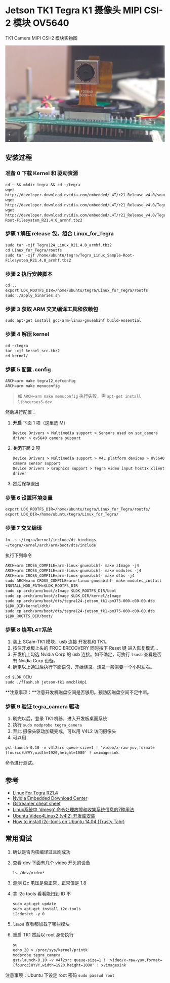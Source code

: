 # Jetson TK1 Tegra K1 摄像头 MIPI CSI-2 模块 OV5640

TK1 Camera MIPI CSI-2 模块实物图

![TK1 Camera MIPI CSI-2 模块实物图](../img/scam-tk1.png)

## 安装过程

### 准备 0 下载 Kernel 和 驱动资源

```shell
cd ~ && mkdir tegra && cd ~/tegra
wget http://developer.download.nvidia.com/embedded/L4T/r21_Release_v4.0/source/kernel_src.tbz2
wget http://developer.download.nvidia.com/embedded/L4T/r21_Release_v4.0/Tegra124_Linux_R21.4.0_armhf.tbz2
wget http://developer.download.nvidia.com/embedded/L4T/r21_Release_v4.0/Tegra_Linux_Sample-Root-Filesystem_R21.4.0_armhf.tbz2
```

### 步骤 1 解压 release 包，组合 Linux_for_Tegra 

```shell
sudo tar -xjf Tegra124_Linux_R21.4.0_armhf.tbz2
cd Linux_for_Tegra/rootfs
sudo tar -xjf /home/ubuntu/tegra/Tegra_Linux_Sample-Root-Filesystem_R21.4.0_armhf.tbz2
```

### 步骤 2 执行安装脚本

```shell
cd ..
export LDK_ROOTFS_DIR=/home/ubuntu/tegra/Linux_for_Tegra/rootfs
sudo ./apply_binaries.sh
```

### 步骤 3 获取 ARM 交叉编译工具和依赖包

```shell
sudo apt-get install gcc-arm-linux-gnueabihf build-essential
```

### 步骤 4 解压 kernel

```shell
cd ~/tegra
tar -xjf kernel_src.tbz2
cd kernel/
```

### 步骤 5 配置 .config

```shell
ARCH=arm make tegra12_defconfig
ARCH=arm make menuconfig
```

> 如 `ARCH=arm make menuconfig` 执行失败，需 `apt-get install libncurses5-dev`
>

然后进行配置：

1.  **开启** 下面 1 项（这里选 M）

        Device Drivers > Multimedia support > Sensors used on soc_camera driver > ov5640 camera support

2.  **关闭**下面 2 项

        Device Drivers > Multimedia support > V4L platform devices > OV5640 camera sensor support
        Device Drivers > Graphics support > Tegra video input host1x client driver

3.  然后保存退出

### 步骤 6 设置环境变量

```shell
export LDK_ROOTFS_DIR=/home/ubuntu/tegra/Linux_for_Tegra/rootfs/
export LDK_DIR=/home/ubuntu/tegra/Linux_for_Tegra/
```

### 步骤 7 交叉编译

`ln -s ~/tegra/kernel/include/dt-bindings ~/tegra/kernel/arch/arm/boot/dts/include`

执行下列命令

```shell
ARCH=arm CROSS_COMPILE=arm-linux-gnueabihf- make zImage -j4
ARCH=arm CROSS_COMPILE=arm-linux-gnueabihf- make modules -j4
ARCH=arm CROSS_COMPILE=arm-linux-gnueabihf- make dtbs -j4
sudo ARCH=arm CROSS_COMPILE=arm-linux-gnueabihf- make modules_install INSTALL_MOD_PATH=$LDK_ROOTFS_DIR
sudo cp arch/arm/boot/zImage $LDK_ROOTFS_DIR/boot
sudo cp arch/arm/boot/zImage $LDK_DIR/kernel/zImage
sudo cp arch/arm/boot/dts/tegra124-jetson_tk1-pm375-000-c00-00.dtb $LDK_DIR/kernel/dtb/
sudo cp arch/arm/boot/dts/tegra124-jetson_tk1-pm375-000-c00-00.dtb $LDK_ROOTFS_DIR/boot/
```

### 步骤 8 烧写L4T系统

1. 装上 SCam-TK1 模块，usb 连接 开发机和 TK1。
2. 按住开发板上头的 FROC ERECOVERY 同时按下 Reset 键 进入恢复模式...
3. 开发机上勾选 Nvidia Corp 的 usb 连接。如不确定，可执行 `lsusb` 查看是否有  Nvidia Corp 设备。
4. 确定以上通过后执行下面语句，开始烧录。烧录一般需要一个小时左右。

```shell
cd $LDK_DIR/
sudo ./flash.sh jetson-tk1 mmcblk0p1
```

**注意事项：**注意开发机磁盘空间是否够用。预防因磁盘空间不足中断。

### 步骤 9 验证 tegra_camera 驱动

1. 刷完以后，登录 TK1 机器，进入开发板桌面系统
2. 执行 `sudo modprobe tegra_camera`
3. 至此 摄像头驱动加载完成，可以用 V4L2 访问摄像头
4. 可以用


```shell
gst-launch-0.10 -v v4l2src queue-size=1 ! 'video/x-raw-yuv,format=(fourcc)UYVY,width=1920,height=1080' ! xvimagesink
```
命令进行测试。

## 参考

- [Linux For Tegra R21.4](https://developer.nvidia.com/linux-tegra-r214)
- [Nvidia Embedded Download Center](https://developer.nvidia.com/embedded/downloads)
- [Gstreamer cheat sheet](http://wiki.oz9aec.net/index.php/Gstreamer_cheat_sheet#Webcam_Capture)
- [Linux系统中 ‘dmesg’ 命令处理故障和收集系统信息的7种用法](https://linux.cn/article-3587-1.html)
- [Ubuntu Video4Linux2 (v4l2) 开发库安装](http://www.mr-wu.cn/ubuntu-video4linux2-v4l2-development-library/)
- [How to install i2c-tools on Ubuntu 14.04 (Trusty Tahr)](https://www.howtoinstall.co/en/ubuntu/trusty/i2c-tools)


## 常用调试

1. 确认是否内核编译过且刷成功

2. 查看 dev 下面有几个 video 开头的设备 

   ```shell
   ls /dev/video*
   ```

3. 测测 i2c 电压是否正常，正常值是 1.8

4. 拿 i2c tools 看看能扫到 ID 不 

   ```shell
   sudo apt-get update
   sudo apt-get install i2c-tools
   i2cdetect -y 0
   ```

5. `lsmod` 查看都加载了哪些模块

6. 重启 TK1 然后以 root 身份执行

   ```shell
   su
   echo 20 > /proc/sys/kernel/printk 
   modprobe tegra_camera
   gst-launch-0.10 -v v4l2src queue-size=1 ! 'video/x-raw-yuv,format=(fourcc)UYVY,width=1920,height=1080' ! xvimagesink
   ```


注意事项：Ubuntu 下设定 root 密码 `sudo passwd root`
